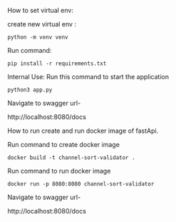 How to set virtual env:

create new virtual env :

```
python -m venv venv
```

Run command:

```
pip install -r requirements.txt

```

Internal Use: Run this command to start the application

```
python3 app.py
```

Navigate to swagger url-

http://localhost:8080/docs

How to run create and run docker image of fastApi.

Run command to create docker image

```
docker build -t channel-sort-validator .
```

Run command to run docker image

```
docker run -p 8080:8080 channel-sort-validator
```

Navigate to swagger url-

http://localhost:8080/docs
